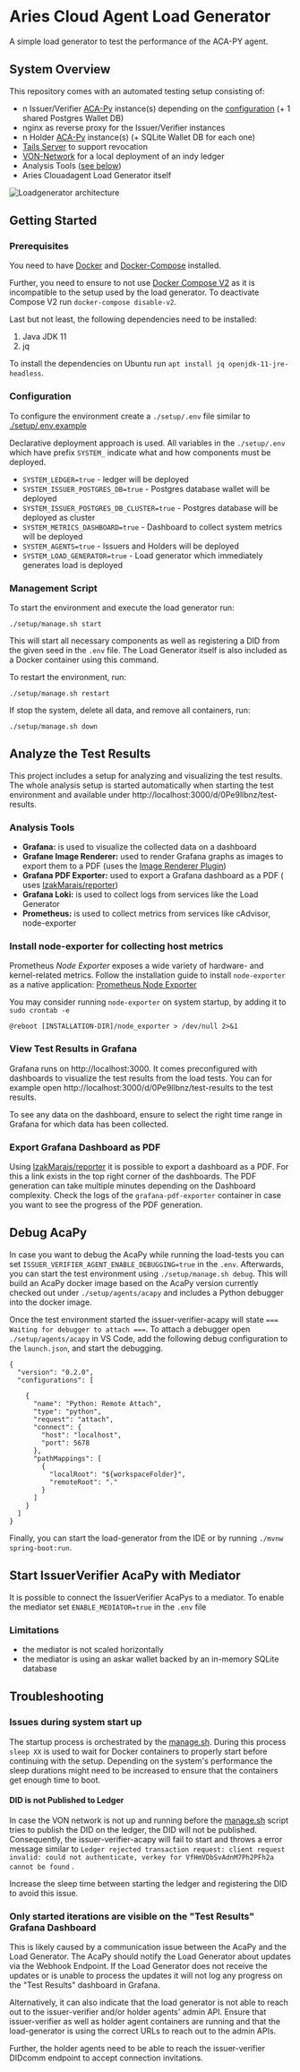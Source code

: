 # Aries Cloud Agent Load Generator

A simple load generator to test the performance of the ACA-PY agent.

## System Overview

This repository comes with an automated testing setup consisting of:

- n Issuer/Verifier [ACA-Py](https://github.com/hyperledger/aries-cloudagent-python) instance(s) depending on
  the [configuration](#configuration) (+ 1 shared Postgres Wallet DB)
- nginx as reverse proxy for the Issuer/Verifier instances
- n Holder [ACA-Py](https://github.com/hyperledger/aries-cloudagent-python) instance(s) (+ SQLite Wallet DB for each
  one)
- [Tails Server](https://github.com/bcgov/indy-tails-server/) to support revocation
- [VON-Network](https://github.com/bcgov/von-network) for a local deployment of an indy ledger
- Analysis Tools ([see below](#analysis-tools))
- Aries Clouadagent Load Generator itself

![Loadgenerator architecture](architecture.png)

## Getting Started

### Prerequisites

You need to have [Docker](https://docs.docker.com/get-docker/)
and [Docker-Compose](https://docs.docker.com/compose/install/) installed.

Further, you need to ensure to not use [Docker Compose V2](https://docs.docker.com/compose/cli-command/) as it is
incompatible to the setup used by the load generator. To deactivate Compose V2 run `docker-compose disable-v2`.

Last but not least, the following dependencies need to be installed:
1. Java JDK 11
2. jq

To install the dependencies on Ubuntu run `apt install jq openjdk-11-jre-headless`.

### Configuration

To configure the environment create a `./setup/.env` file similar to [./setup/.env.example](./setup/.env.example)

Declarative deployment approach is used. All variables in the `./setup/.env` which have prefix `SYSTEM_` indicate what
and how components must be deployed.

- `SYSTEM_LEDGER=true` - ledger will be deployed
- `SYSTEM_ISSUER_POSTGRES_DB=true` - Postgres database wallet will be deployed
- `SYSTEM_ISSUER_POSTGRES_DB_CLUSTER=true` - Postgres database will be deployed as cluster
- `SYSTEM_METRICS_DASHBOARD=true` - Dashboard to collect system metrics will be deployed
- `SYSTEM_AGENTS=true` - Issuers and Holders will be deployed
- `SYSTEM_LOAD_GENERATOR=true` - Load generator which immediately generates load is deployed

### Management Script

To start the environment and execute the load generator run:

```
./setup/manage.sh start
```

This will start all necessary components as well as registering a DID from the given seed in the `.env` file. The Load Generator itself is also included as a Docker container using this command.

To restart the environment, run:

```
./setup/manage.sh restart
```

If stop the system, delete all data, and remove all containers, run:

```
./setup/manage.sh down
```

## Analyze the Test Results

This project includes a setup for analyzing and visualizing the test results. The whole analysis setup is started
automatically when starting the test environment and available under http://localhost:3000/d/0Pe9llbnz/test-results.

### Analysis Tools

- **Grafana:** is used to visualize the collected data on a dashboard
- **Grafane Image Renderer:** used to render Grafana graphs as images to export them to a PDF (uses
  the [Image Renderer Plugin](https://grafana.com/grafana/plugins/grafana-image-renderer/))
- **Grafana PDF Exporter:** used to export a Grafana dashboard as a PDF (
  uses [IzakMarais/reporter](https://github.com/IzakMarais/reporter))
- **Grafana Loki:** is used to collect logs from services like the Load Generator
- **Prometheus:** is used to collect metrics from services like cAdvisor, node-exporter

### Install node-exporter for collecting host metrics
Prometheus *Node Exporter* exposes a wide variety of hardware- and kernel-related metrics.
Follow the installation guide to install `node-exporter` as a native application: [Prometheus Node Exporter](https://prometheus.io/docs/guides/node-exporter/)

You may consider running `node-exporter` on system startup, by adding it to `sudo crontab -e`
```
@reboot [INSTALLATION-DIR]/node_exporter > /dev/null 2>&1
```

### View Test Results in Grafana

Grafana runs on http://localhost:3000. It comes preconfigured with dashboards to visualize the test results from the
load tests. You can for example open http://localhost:3000/d/0Pe9llbnz/test-results to the test results.

To see any data on the dashboard, ensure to select the right time range in Grafana for which data has been collected.

### Export Grafana Dashboard as PDF

Using [IzakMarais/reporter](https://github.com/IzakMarais/reporter) it is possible to export a dashboard as a PDF. For
this a link exists in the top right corner of the dashboards. The PDF generation can take multiple minutes depending on
the Dashboard complexity. Check the logs of the `grafana-pdf-exporter` container in case you want to see the progress of
the PDF generation.

## Debug AcaPy

In case you want to debug the AcaPy while running the load-tests you can
set `ISSUER_VERIFIER_AGENT_ENABLE_DEBUGGING=true` in the `.env`. Afterwards, you can start the test environment
using `./setup/manage.sh debug`. This will build an AcaPy docker image based on the AcaPy version currently checked out
under `./setup/agents/acapy` and includes a Python debugger into the docker image.

Once the test environment started the issuer-verifier-acapy will state `=== Waiting for debugger to attach ===`. To
attach a debugger open `./setup/agents/acapy` in VS Code, add the following debug configuration to the `launch.json`,
and start the debugging.

```
{
  "version": "0.2.0",
  "configurations": [
    
    {
      "name": "Python: Remote Attach",
      "type": "python",
      "request": "attach",
      "connect": {
        "host": "localhost",
        "port": 5678
      },
      "pathMappings": [
        {
          "localRoot": "${workspaceFolder}",
          "remoteRoot": "."
        }
      ]
    }
  ]
}
```

Finally, you can start the load-generator from the IDE or by running `./mvnw spring-boot:run`.

## Start IssuerVerifier AcaPy with Mediator
It is possible to connect the IssuerVerifier AcaPys to a mediator. To enable the mediator set `ENABLE_MEDIATOR=true` in the `.env` file

### Limitations
- the mediator is not scaled horizontally
- the mediator is using an askar wallet backed by an in-memory SQLite database

## Troubleshooting

### Issues during system start up

The startup process is orchestrated by the [manage.sh](./setup/manage.sh). During this process `sleep XX`
is used to wait for Docker containers to properly start before continuing with the setup. Depending on the system's
performance the sleep durations might need to be increased to ensure that the containers get enough time to boot.

#### DID is not Published to Ledger

In case the VON network is not up and running before the [manage.sh](./setup/manage.sh) script tries to publish the DID
on the ledger, the DID will not be published. Consequently, the issuer-verifier-acapy will fail to start and throws a
error message similar to
`Ledger rejected transaction request: client request invalid: could not authenticate, verkey for VfHmVDbSvAdnM7Ph2PFh2a cannot be found`
.

Increase the sleep time between starting the ledger and registering the DID to avoid this issue.

### Only started iterations are visible on the "Test Results" Grafana Dashboard

This is likely caused by a communication issue between the AcaPy and the Load Generator. The AcaPy should notify the
Load Generator about updates via the Webhook Endpoint. If the Load Generator does not receive the updates or is unable
to process the updates it will not log any progress on the "Test Results" dashboard in Grafana.

Alternatively, it can also indicate that the load generator is not able to reach out to the issuer-verifier and/or
holder agents' admin API. Ensure that issuer-verifier as well as holder agent containers are running and that the
load-generator is using the correct URLs to reach out to the admin APIs.

Further, the holder agents need to be able to reach the issuer-verifier DIDcomm endpoint to accept connection
invitations.
